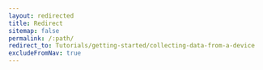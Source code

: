 ```yaml
---
layout: redirected
title: Redirect
sitemap: false
permalink: /:path/
redirect_to: Tutorials/getting-started/collecting-data-from-a-device
excludeFromNav: true
---
```

